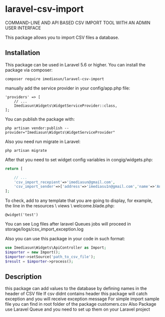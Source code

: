 # laravel-csv-import
COMMAND-LINE AND API BASED CSV IMPORT TOOL WITH AN ADMIN USER INTERFACE

This package allows you to import CSV files a database.
## Installation
This package can be used in Laravel 5.6 or higher. 
You can install the package via composer:

```
composer require imediasun/laravel-csv-import
```
manually add the service provider in your config/app.php file:

```
'providers' => [
    // ...
    Imediasun\Widgets\WidgetServiceProvider::class,
];
```
You can publish the package with:

```
php artisan vendor:publish --provider="Imediasun\Widgets\WidgetServiceProvider" 
```
Also you need run migrate in Laravel:

```
php artisan migrate
```
After that you need to set widget config variables in congig/widgets.php:

```php
return [

    // ...
    'csv_import_recepient'=>'imediasun@gmail.com',
    'csv_import_sender'=>['address'=>'imediasu1n@gmail.com','name'=>'Andrey'],
];
```

To check, add to any template that you are going to display, for example, the line in the resources \ views \ welcome.blade.php:

```
@widget('test')
```
You can see Log files after laravel Queues jobs will proceed in storage/logs/csv_import_exception.log

Also you can use this package in your code in such format:

```php
use Imediasun\Widgets\ApiController as Import;
$importer = new Import();
$importer->setSource('path_to_csv_file');
$result = $importer->process();
```

## Description
this package can add values to the database by defining names in the header of CSV file
If csv didnt contains header this package will catch exception and you will receive exception message
For simple import sample file you can find in root folder of the package customers.csv
Also Package use Laravel Queue and you need to set up them on your Laravel project



